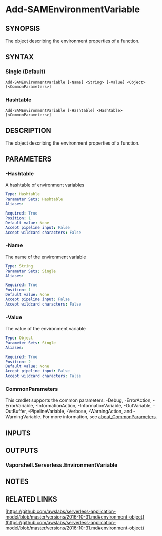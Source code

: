 # Add-SAMEnvironmentVariable

## SYNOPSIS
The object describing the environment properties of a function.

## SYNTAX

### Single (Default)
```
Add-SAMEnvironmentVariable [-Name] <String> [-Value] <Object> [<CommonParameters>]
```

### Hashtable
```
Add-SAMEnvironmentVariable [-Hashtable] <Hashtable> [<CommonParameters>]
```

## DESCRIPTION
The object describing the environment properties of a function.

## PARAMETERS

### -Hashtable
A hashtable of environment variables

```yaml
Type: Hashtable
Parameter Sets: Hashtable
Aliases:

Required: True
Position: 1
Default value: None
Accept pipeline input: False
Accept wildcard characters: False
```

### -Name
The name of the environment variable

```yaml
Type: String
Parameter Sets: Single
Aliases:

Required: True
Position: 1
Default value: None
Accept pipeline input: False
Accept wildcard characters: False
```

### -Value
The value of the environment variable

```yaml
Type: Object
Parameter Sets: Single
Aliases:

Required: True
Position: 2
Default value: None
Accept pipeline input: False
Accept wildcard characters: False
```

### CommonParameters
This cmdlet supports the common parameters: -Debug, -ErrorAction, -ErrorVariable, -InformationAction, -InformationVariable, -OutVariable, -OutBuffer, -PipelineVariable, -Verbose, -WarningAction, and -WarningVariable. For more information, see [about_CommonParameters](http://go.microsoft.com/fwlink/?LinkID=113216).

## INPUTS

## OUTPUTS

### Vaporshell.Serverless.EnvironmentVariable
## NOTES

## RELATED LINKS

[https://github.com/awslabs/serverless-application-model/blob/master/versions/2016-10-31.md#environment-object](https://github.com/awslabs/serverless-application-model/blob/master/versions/2016-10-31.md#environment-object)

